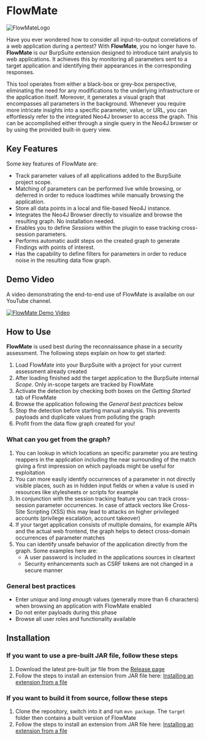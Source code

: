 # FlowMate

![FlowMateLogo](images/flow-mate-dark.png)

Have you ever wondered how to consider all input-to-output correlations of a web application during a pentest? With **FlowMate**, you no longer have to. **FlowMate** is our BurpSuite extension designed to introduce taint analysis to web applications. It achieves this by monitoring all parameters sent to a target application and identifying their appearances in the corresponding responses.

This tool operates from either a black-box or grey-box perspective, eliminating the need for any modifications to the underlying infrastructure or the application itself. Moreover, it generates a visual graph that encompasses all parameters in the background. Whenever you require more intricate insights into a specific parameter, value, or URL, you can effortlessly refer to the integrated Neo4J browser to access the graph. This can be accomplished either through a single query in the Neo4J browser or by using the provided built-in query view.

## Key Features
Some key features of FlowMate are:
- Track parameter values of all applications added to the BurpSuite project scope.
- Matching of parameters can be performed live while browsing, or deferred in order to reduce loadtimes while manually browsing the application.
- Store all data points in a local and file-based Neo4J instance.
- Integrates the Neo4J Browser directly to visualize and browse the resulting graph. No installation needed.
- Enables you to define *Sessions* within the plugin to ease tracking cross-session parameters.
- Performs automatic audit steps on the created graph to generate Findings with points of interest.
- Has the capability to define filters for parameters in order to reduce noise in the resulting data flow graph. 

## Demo Video 
A video demonstrating the end-to-end use of FlowMate is availalbe on our YouTube channel.

[![FlowMate Demo Video](https://img.youtube.com/vi/BJhRhGmDATw/0.jpg)](https://www.youtube.com/watch?v=BJhRhGmDATw)

## How to Use
**FlowMate** is used best during the reconnaissance phase in a security assessment. The following steps explain on how to get started:
1. Load FlowMate into your BurpSuite with a project for your current assessment already created
2. After loading finished add the target application to the BurpSuite internal *Scope*. Only in-scope targets are tracked by FlowMate
3. Activate the detection by checking both boxes on the *Getting Started* tab of FlowMate
4. Browse the application following the *General best practices* below
5. Stop the detection before starting manual analysis. This prevents payloads and duplicate values from polluting the graph
6. Profit from the data flow graph created for you!

### What can you get from the graph?
1. You can lookup in which locations an specific parameter you are testing reappers in the application including the near surrounding of the match giving a first impression on which payloads might be useful for exploitation
2. You can more easily identify occurrences of a parameter in not directly visible places, such as in hidden input fields or when a value is used in resources like stylesheets or scripts for example
3. In conjunction with the session tracking feature you can track cross-session parameter occurrences. In case of attack vectors like Cross-Site Scripting (XSS) this may lead to attacks on higher privileged accounts (privilege escalation, account takeover)
4. If your target application consists of multiple domains, for example APIs and the actual web frontend, the graph helps to detect cross-domain occurrences of parameter matches
5. You can identify unsafe behavior of the application directly from the graph. Some examples here are:
    - A user password is included in the applications sources in cleartext
    - Security enhancements such as CSRF tokens are not changed in a secure manner

### General best practices
- Enter *unique* and *long enough* values (generally more than 6 characters) when browsing an application with FlowMate enabled
- Do not enter payloads during this phase
- Browse all user roles and functionality available

## Installation

### If you want to use a pre-built JAR file, follow these steps
1. Download the latest pre-built jar file from the [Release page](https://github.com/usdAG/FlowMate/releases)
2. Follow the steps to install an extension from JAR file here: [Installing an extension from a file](https://portswigger.net/burp/documentation/desktop/extensions/installing-extensions#installing-an-extension-from-a-file)

### If you want to build it from source, follow these steps
1. Clone the repository, switch into it and run `mvn package`. The `target` folder then contains a built version of FlowMate
2. Follow the steps to install an extension from JAR file here: [Installing an extension from a file](https://portswigger.net/burp/documentation/desktop/extensions/installing-extensions#installing-an-extension-from-a-file)


